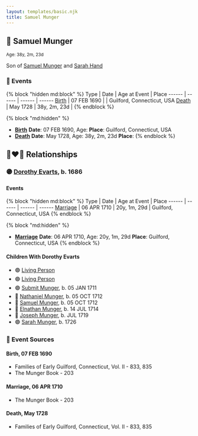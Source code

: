 ```yaml
---
layout: templates/basic.njk
title: Samuel Munger
---
```

## 🔵 Samuel Munger
<small>Age: 38y, 2m, 23d</small>

Son of [Samuel Munger](/people/5/57362828) and [Sarah Hand](/people/7/75255100)

### 📆 Events

{% block "hidden md:block" %}
Type | Date | Age at Event | Place
------ | ------ | ------ | ------
[Birth](#event-event-2) | 07 FEB 1690 |  | Guilford, Connecticut, USA
[Death](#event-event-3) | May 1728 | 38y, 2m, 23d |
{% endblock %}

{% block "md:hidden" %}
- **[Birth](#event-event-2)**
**Date**: 07 FEB 1690, Age:
**Place**: Guilford, Connecticut, USA
- **[Death](#event-event-3)**
**Date**: May 1728, Age: 38y, 2m, 23d
**Place**:
{% endblock %}

## 👩‍❤️‍👨 Relationships

### 🟣 [Dorothy Evarts](/people/5/59501816), b. 1686

#### Events

{% block "hidden md:block" %}
Type | Date | Age at Event | Place
------ | ------ | ------ | ------
[Marriage](#event-family-0-event-0) | 06 APR 1710 | 20y, 1m, 29d | Guilford, Connecticut, USA
{% endblock %}

{% block "md:hidden" %}
- **[Marriage](#event-family-0-event-0)**
**Date**: 06 APR 1710, Age: 20y, 1m, 29d
**Place**: Guilford, Connecticut, USA
{% endblock %}

#### Children With Dorothy Evarts
* 🟣 [Living Person](/people/8/8047387)
* 🟣 [Living Person](/people/7/79164696)
* 🟣 [Submit Munger](/people/1/10597619), b. 05 JAN 1711
* 🔵 [Nathaniel Munger](/people/3/38968541), b. 05 OCT 1712
* 🔵 [Samuel Munger](/people/1/17676382), b. 05 OCT 1712
* 🔵 [Elnathan Munger](/people/3/39748505), b. 14 JUL 1714
* 🔵 [Joseph Munger](/people/4/48475708), b. JUL 1719
* 🟣 [Sarah Munger](/people/2/2457192), b. 1726
### 📰 Event Sources

#### <a id="event-event-2"></a> Birth, 07 FEB 1690
* Families of Early Guilford, Connecticut, Vol. II  - 833, 835
* The Munger Book  - 203

#### <a id="event-family-0-event-0"></a> Marriage, 06 APR 1710
* The Munger Book  - 203
#### <a id="event-event-3"></a> Death, May 1728
* Families of Early Guilford, Connecticut, Vol. II  - 833, 835
